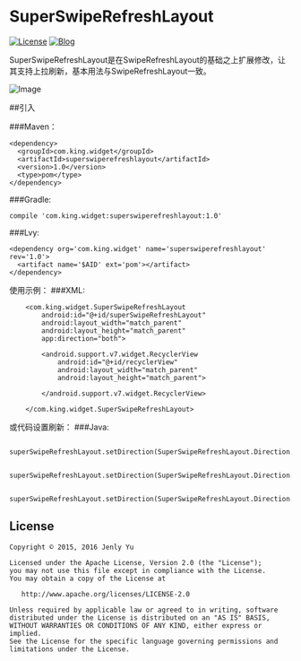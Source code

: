 # SuperSwipeRefreshLayout
[![License](https://img.shields.io/badge/license-Apche%202.0-blue.svg)](http://www.apache.org/licenses/LICENSE-2.0)
[![Blog](https://img.shields.io/badge/blog-Jenly-9933CC.svg)](http://blog.csdn.net/jenly121)

SuperSwipeRefreshLayout是在SwipeRefreshLayout的基础之上扩展修改，让其支持上拉刷新，基本用法与SwipeRefreshLayout一致。

![Image](https://github.com/jenly1314/SuperSwipeRefreshLayout/blob/master/gif.gif)


##引入

###Maven：
```
<dependency>
  <groupId>com.king.widget</groupId>
  <artifactId>superswiperefreshlayout</artifactId>
  <version>1.0</version>
  <type>pom</type>
</dependency>
```
###Gradle:
```
compile 'com.king.widget:superswiperefreshlayout:1.0'
```
###Lvy:
```
<dependency org='com.king.widget' name='superswiperefreshlayout' rev='1.0'>
  <artifact name='$AID' ext='pom'></artifact>
</dependency>
```

使用示例：
###XML:
```
    <com.king.widget.SuperSwipeRefreshLayout
        android:id="@+id/superSwipeRefreshLayout"
        android:layout_width="match_parent"
        android:layout_height="match_parent"
        app:direction="both">

        <android.support.v7.widget.RecyclerView
            android:id="@+id/recyclerView"
            android:layout_width="match_parent"
            android:layout_height="match_parent">

        </android.support.v7.widget.RecyclerView>

    </com.king.widget.SuperSwipeRefreshLayout>
```


或代码设置刷新：
###Java:
```
  superSwipeRefreshLayout.setDirection(SuperSwipeRefreshLayout.Direction.TOP);
 
  superSwipeRefreshLayout.setDirection(SuperSwipeRefreshLayout.Direction.BOTTOM);
  
  superSwipeRefreshLayout.setDirection(SuperSwipeRefreshLayout.Direction.BOTH);
```

## License

    Copyright © 2015, 2016 Jenly Yu 

    Licensed under the Apache License, Version 2.0 (the "License");
    you may not use this file except in compliance with the License.
    You may obtain a copy of the License at

       http://www.apache.org/licenses/LICENSE-2.0

    Unless required by applicable law or agreed to in writing, software
    distributed under the License is distributed on an "AS IS" BASIS,
    WITHOUT WARRANTIES OR CONDITIONS OF ANY KIND, either express or implied.
    See the License for the specific language governing permissions and
    limitations under the License.

